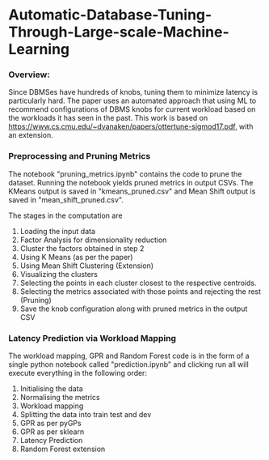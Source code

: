 # Automatic-Database-Tuning-Through-Large-scale-Machine-Learning

### Overview:
Since DBMSes have hundreds of knobs, tuning them to minimize latency is particularly hard. The paper uses an automated approach that using ML to recommend configurations 
of DBMS knobs for current workload based on the workloads it has seen in the past. This work is based on https://www.cs.cmu.edu/~dvanaken/papers/ottertune-sigmod17.pdf, with an
extension.

### Preprocessing and Pruning Metrics
The notebook "pruning_metrics.ipynb" contains the code to prune the dataset. Running the notebook yields pruned metrics in output CSVs. The KMeans output is saved in "kmeans_pruned.csv"
and Mean Shift output is saved in "mean_shift_pruned.csv".

The stages in the computation are
<ol>
<li> Loading the input data </li>
<li> Factor Analysis for dimensionality reduction </li>
<li> Cluster the factors obtained in step 2 </li>
	<li> Using K Means (as per the paper) </li>
	<li> Using Mean Shift Clustering (Extension) </li>
<li> Visualizing the clusters </li>
<li> Selecting the points in each cluster closest to the respective centroids. </li>
<li> Selecting the metrics associated with those points and rejecting the rest (Pruning) </li>
<li> Save the knob configuration along with pruned metrics in the output CSV </li>
</ol>

### Latency Prediction via Workload Mapping

The workload mapping, GPR and Random Forest code is in the form of a single python notebook called "prediction.ipynb" and clicking run all will execute everything in the following order:
<ol>
<li> Initialising the data </li>
<li> Normalising the metrics </li>
<li> Workload mapping </li>
<li> Splitting the data into train test and dev </li>
<li> GPR as per pyGPs </li>
<li> GPR as per sklearn </li>
<li> Latency Prediction </li>
<li> Random Forest extension </li>
</ol>

